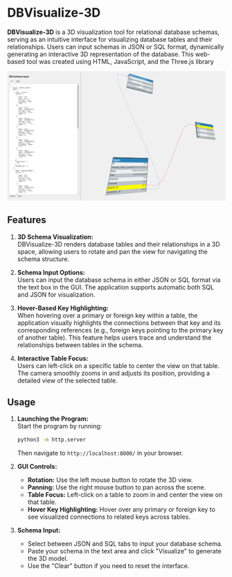 # DBVisualize-3D

**DBVisualize-3D** is a 3D visualization tool for relational database schemas, serving as an intuitive interface for visualizing database tables and their relationships. Users can input schemas in JSON or SQL format, dynamically generating an interactive 3D representation of the database. This web-based tool was created using HTML, JavaScript, and the Three.js library

<div align="center">
   <img src="3ddbguiscreenshot.png" alt="DBVisualize-3D GUI" width="800"/>
</div>

## Features

1. **3D Schema Visualization:**  
   DBVisualize-3D renders database tables and their relationships in a 3D space, allowing users to rotate and pan the view for navigating the schema structure.

2. **Schema Input Options:**  
   Users can input the database schema in either JSON or SQL format via the text box in the GUI. The application supports automatic both SQL and JSON for visualization.

3. **Hover-Based Key Highlighting:**  
   When hovering over a primary or foreign key within a table, the application visually highlights the connections between that key and its corresponding references (e.g., foreign keys pointing to the primary key of another table). This feature helps users trace and understand the relationships between tables in the schema.

4. **Interactive Table Focus:**  
   Users can left-click on a specific table to center the view on that table. The camera smoothly zooms in and adjusts its position, providing a detailed view of the selected table.

## Usage

1. **Launching the Program:**  
   Start the program by running:
   ```bash
   python3 -m http.server
   ```
   Then navigate to `http://localhost:8000/` in your browser.

2. **GUI Controls:**  
   - **Rotation:** Use the left mouse button to rotate the 3D view.
   - **Panning:** Use the right mouse button to pan across the scene.
   - **Table Focus:** Left-click on a table to zoom in and center the view on that table.
   - **Hover Key Highlighting:** Hover over any primary or foreign key to see visualized connections to related keys across tables.

3. **Schema Input:**  
   - Select between JSON and SQL tabs to input your database schema.
   - Paste your schema in the text area and click "Visualize" to generate the 3D model.
   - Use the "Clear" button if you need to reset the interface.
